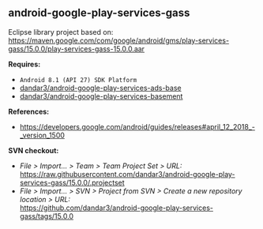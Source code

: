 ## android-google-play-services-gass

Eclipse library project based on:<br/>
https://maven.google.com/com/google/android/gms/play-services-gass/15.0.0/play-services-gass-15.0.0.aar

**Requires:**
- `Android 8.1 (API 27) SDK Platform`
- [dandar3/android-google-play-services-ads-base](https://github.com/dandar3/android-google-play-services-ads-base/tree/15.0.0)
- [dandar3/android-google-play-services-basement](https://github.com/dandar3/android-google-play-services-basement/tree/15.0.0)

**References:**
- https://developers.google.com/android/guides/releases#april_12_2018_-_version_1500

**SVN checkout:**
- _File > Import... > Team > Team Project Set > URL:_<br/>
  https://raw.githubusercontent.com/dandar3/android-google-play-services-gass/15.0.0/.projectset
- _File > Import... > SVN > Project from SVN > Create a new repository location > URL:_<br/> 
  https://github.com/dandar3/android-google-play-services-gass/tags/15.0.0